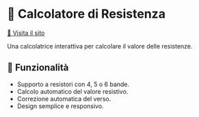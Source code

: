 # 🔨 Calcolatore di Resistenza

[🔗 Visita il sito](https://secchionerd.github.io/resistenceColor/)

Una calcolatrice interattiva per calcolare il valore delle resistenze.

## 🔢 Funzionalità

- Supporto a resistori con 4, 5 o 6 bande.
- Calcolo automatico del valore resistivo.
- Correzione automatica del verso.
- Design semplice e responsivo.
